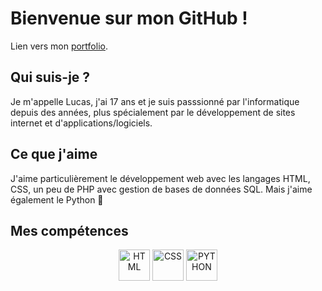 # Bienvenue sur mon GitHub !

Lien vers mon [portfolio](https://lucasftrr.github.io).

## Qui suis-je ?
Je m'appelle Lucas, j'ai 17 ans et je suis passsionné par l'informatique depuis des années, plus spécialement par le développement de sites internet et d'applications/logiciels.

## Ce que j'aime
J'aime particulièrement le développement web avec les langages HTML, CSS, un peu de PHP avec gestion de bases de données SQL.
Mais j'aime également le Python 🐍

## Mes compétences
<p align="center">
  <img src="https://cdn.worldvectorlogo.com/logos/html-1.svg" width="50" title="HTML">
  <img src="https://cdn.worldvectorlogo.com/logos/css-3.svg" width="50" title="CSS">
  <img src="https://cdn.worldvectorlogo.com/logos/python-5.svg" width="50" title="PYTHON">
</p>
